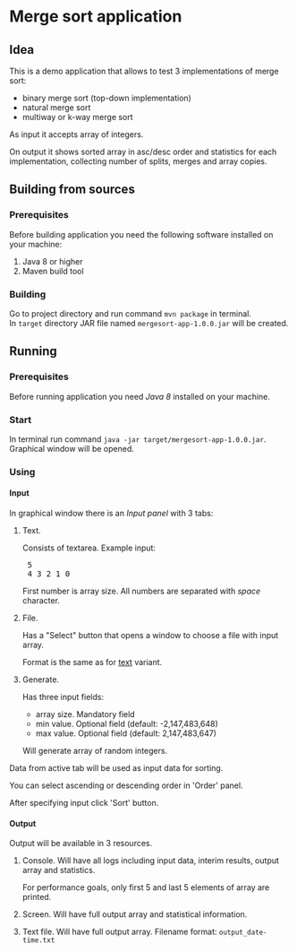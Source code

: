 # Merge sort application
## Idea

This is a demo application that allows to test 3 implementations of merge sort:
- binary merge sort (top-down implementation)
- natural merge sort
- multiway or k-way merge sort<p>

As input it accepts array of integers.<p>
On output it shows sorted array in asc/desc order and statistics for each implementation, collecting number of splits, merges and array copies.

## Building from sources
### Prerequisites
Before building application you need the following software installed on your machine:
1. Java 8 or higher
2. Maven build tool

### Building
Go to project directory and run command `mvn package` in terminal.<br>
In `target` directory JAR file named `mergesort-app-1.0.0.jar` will be created.

## Running
### Prerequisites
Before running application you need _Java 8_ installed on your machine.

### Start
In terminal run command `java -jar target/mergesort-app-1.0.0.jar`. Graphical window will be opened.

### Using
#### Input
In graphical window there is an _Input panel_ with 3 tabs:
1. Text.<a name="input_text"></a><p>
    Consists of textarea. Example input:
    <pre>
    5 
    4 3 2 1 0</pre>
    First number is array size. All numbers are separated with _space_ character.
2. File.<p>
    Has a "Select" button that opens a window to choose a file with input array.<p>
    Format is the same as for [text](#input_text) variant.
3. Generate.<p>
   Has three input fields:
   - array size. Mandatory field
   - min value. Optional field (default: -2,147,483,648)
   - max value. Optional field (default: 2,147,483,647)<p>
   
    Will generate array of random integers.

Data from active tab will be used as input data for sorting.

You can select ascending or descending order in 'Order' panel.

After specifying input click 'Sort' button.

#### Output
Output will be available in 3 resources.
1. Console. Will have all logs including input data, interim results, output array and statistics.<p>
For performance goals, only first 5 and last 5 elements of array are printed.
2. Screen. Will have full output array and statistical information.<p>
3. Text file. Will have full output array. Filename format: `output_date-time.txt`
